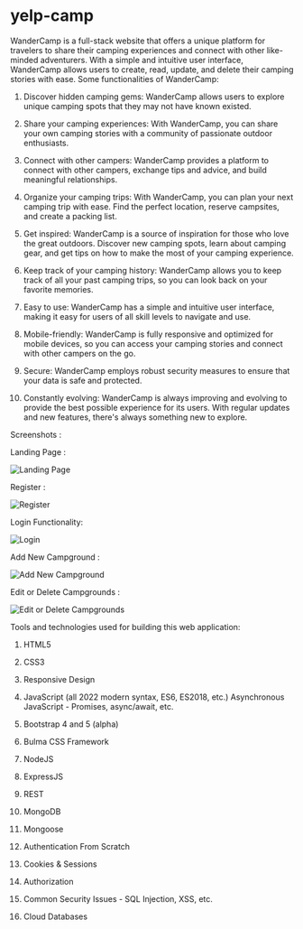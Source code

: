 # yelp-camp

WanderCamp is a full-stack website that offers a unique platform for travelers to share their camping experiences and connect with other like-minded adventurers. With a simple and intuitive user interface, WanderCamp allows users to create, read, update, and delete their camping stories with ease. Some functionalities of WanderCamp:

1) Discover hidden camping gems: WanderCamp allows users to explore unique camping spots that they may not have known existed.

2) Share your camping experiences: With WanderCamp, you can share your own camping stories with a community of passionate outdoor enthusiasts.

3) Connect with other campers: WanderCamp provides a platform to connect with other campers, exchange tips and advice, and build meaningful relationships.

4) Organize your camping trips: With WanderCamp, you can plan your next camping trip with ease. Find the perfect location, reserve campsites, and create a packing list.

5) Get inspired: WanderCamp is a source of inspiration for those who love the great outdoors. Discover new camping spots, learn about camping gear, and get tips on how to make the most of your camping experience.

6) Keep track of your camping history: WanderCamp allows you to keep track of all your past camping trips, so you can look back on your favorite memories.

7) Easy to use: WanderCamp has a simple and intuitive user interface, making it easy for users of all skill levels to navigate and use.

8) Mobile-friendly: WanderCamp is fully responsive and optimized for mobile devices, so you can access your camping stories and connect with other campers on the go.

9) Secure: WanderCamp employs robust security measures to ensure that your data is safe and protected.

10) Constantly evolving: WanderCamp is always improving and evolving to provide the best possible experience for its users. With regular updates and new features, there's always something new to explore.


Screenshots : 

Landing Page : 

![Landing Page](https://user-images.githubusercontent.com/52581482/236548029-98cfdb43-ce17-4286-914e-bc59526cb78c.png)

Register : 

![Register](https://user-images.githubusercontent.com/52581482/236548353-1c5bb179-667b-4da4-ac8c-ec6171e008b8.png)

Login Functionality: 

![Login](https://user-images.githubusercontent.com/52581482/236548163-a0921aae-d98f-47af-b336-fa4fb6b2bdf0.png)

Add New Campground : 

![Add New Campground](https://user-images.githubusercontent.com/52581482/236548480-0ce0d08e-0c0b-46bb-bea4-2e527b331bd1.png)

Edit or Delete Campgrounds : 

![Edit or Delete Campgrounds](https://user-images.githubusercontent.com/52581482/236548581-48c64d61-c93f-4cd9-9420-f4e205395007.png)


Tools and technologies used for building this web application:

1) HTML5

2) CSS3

3) Responsive Design

4) JavaScript (all 2022 modern syntax, ES6, ES2018, etc.)
   Asynchronous JavaScript - Promises, async/await, etc.

5) Bootstrap 4 and 5 (alpha)

6) Bulma CSS Framework

7) NodeJS

8) ExpressJS

9) REST

10) MongoDB

11) Mongoose

12) Authentication From Scratch

13) Cookies & Sessions

14) Authorization

15) Common Security Issues - SQL Injection, XSS, etc.

16) Cloud Databases





